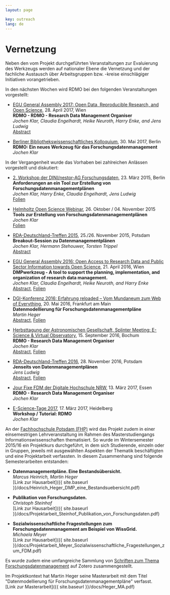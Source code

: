 ```yaml
---
layout: page

key: outreach
lang: de
---
```


Vernetzung
==========

Neben den vom Projekt durchgeführten Veranstaltungen zur Evaluierung des Werkzeugs werden auf nationaler Ebene die Vernetzung und der fachliche Austausch über Arbeitsgruppen bzw. -kreise einschlägiger Initiativen vorangetrieben.

In den nächsten Wochen wird RDMO bei den folgenden Veranstaltungen vorgestellt:

* [EGU General Assembly 2017: Open Data, Reproducible Research, and Open Science](http://meetingorganizer.copernicus.org/EGU2017/oral/23924), 28. April 2017, Wien  
**RDMO - RDMO - Research Data Management Organiser**  
*Jochen Klar, Claudia Engelhardt, Heike Neuroth, Harry Enke, and Jens Ludwig*  
[Abstract](http://meetingorganizer.copernicus.org/EGU2017/EGU2017-15760.pdf)

* [Berliner Bibliothekswissenschaftliches Kolloquium](https://www.ibi.hu-berlin.de/de/bbk/abstracts/ss17/klar), 30. Mai 2017, Berlin  
**RDMO: Ein neues Werkzeug für das Forschungsdatenmanagement**  
*Jochen Klar*  

In der Vergangenheit wurde das Vorhaben bei zahlreichen Anlässen vorgestellt und diskutiert:

* [2. Workshop der DINI/nestor-AG Forschungsdaten](http://www.forschungsdaten.org/index.php/DINI-nestor-WS2), 23. März 2015, Berlin  
**Anforderungen an ein Tool zur Erstellung von Forschungsdatenmanagementplänen**  
*Jochen Klar, Harry Enke, Claudia Engelhardt, Jens Ludwig*  
[Folien](http://www.forschungsdaten.org/images/2/27/07--klar--anforderungen-tool.pdf)

* [Helmholtz Open Science Webinar](http://os.helmholtz.de/de/bewusstsein-schaerfen/workshops/webinare-zu-forschungsdaten/), 26. Oktober / 04. November 2015  
**Tools zur Erstellung von Forschungsdatenmanagementplänen**  
*Jochen Klar*  
[Folien](http://os.helmholtz.de/fileadmin/user_upload/os.helmholtz.de/Workshops/helmholtz_datenwebinar30_klar.pdf)

* [RDA-Deutschland-Treffen 2015](http://os.helmholtz.de/de/bewusstsein-schaerfen/workshops/rda-de-15/), 25./26. November 2015, Potsdam  
**Breakout-Session zu Datenmanagementplänen**  
*Jochen Klar, Hermann Stehouwer, Torsten Trippel*  
[Abstract](http://os.helmholtz.de/de/bewusstsein-schaerfen/workshops/rda-de-15/sessionabstracts/#c2115)

* [EGU General Assembly 2016: Open Access to Research Data and Public Sector Information towards Open Science](http://www.egu2016.eu/), 21. April 2016, Wien  
**DMPwerkzeug - A tool to support the planning, implementation, and
organization of research data management.**  
*Jochen Klar, Claudia Engelhardt, Heike Neuroth, and Harry Enke*  
[Abstract](http://meetingorganizer.copernicus.org/EGU2016/EGU2016-16394.pdf), [Folien](http://presentations.copernicus.org/EGU2016-16394_presentation.pdf)

* [DGI-Konferenz 2016: Erfahrung reloaded – Vom Mundaneum zum Web of Everything](http://dgi-info.de/events/dgi-konferenz-erfahrung-reloaded-vom-mundaneum-zum-web-of-everything/), 20. Mai 2016, Frankfurt am Main  
**Datenmodellierung für Forschungsdatenmanagementpläne**  
*Martin Heger*  
[Abstract](http://dgi-info.de/wp-content/uploads/2015/11/Heger_DGI2016.pdf), [Folien](http://dgi-info.de/wp-content/uploads/2015/11/DGI-Pr%C3%A4sentation_Martin-Heger.pdf)

* [Herbsttagung der Astronomischen Gesellschaft, Splinter Meeting: E-Science & Virtual Observatory](https://escience.aip.de/ag2016/), 15. September 2016, Bochum  
**RDMO - Research Data Management Organiser**  
*Jochen Klar*  
[Abstract](https://www.ag2016.de/PDF/S5-63.pdf), [Folien](https://escience.aip.de/ag2016/klar_AG2016.pdf)

* [RDA-Deutschland-Treffen 2016](http://os.helmholtz.de/de/bewusstsein-schaerfen/workshops/rda-de-16/), 28. November 2016, Potsdam  
**Jenseits von Datenmanagementplänen**  
*Jens Ludwig*  
[Abstract](http://os.helmholtz.de/de/bewusstsein-schaerfen/workshops/rda-de-16/sessionabstracts/#c6993), [Folien](http://os.helmholtz.de/fileadmin/user_upload/os.helmholtz.de/Workshops/rda_de_16_ludwig.pdf)

* [Jour Fixe FDM der Digitale Hochschule NRW](https://www.dh-nrw.de/termine/aktuelle-termine/9-jour-fixe-fdm-13032017/), 13. März 2017, Essen  
**RDMO - Research Data Management Organiser**  
*Jochen Klar*  

* [E-Science-Tage 2017](https://e-science-tage.de/de/tagung), 17. März 2017, Heidelberg  
**Workshop / Tutorial: RDMO**  
*Jochen Klar*  

An der [Fachhochschule Potsdam (FHP)](http://www.fh-potsdam.de/) wird das Projekt zudem in einer einsemestrigen Lehrveranstaltung im Rahmen des Masterstudiengangs Informationswissenschaften thematisiert. So wurde im Wintersemester 2015/16 ein Projektkurs durchgeführt, in dem sich Studierende, einzeln oder in Gruppen, jeweils mit ausgewählten Aspekten der Thematik beschäftigten und eine Projektarbeit verfassten. In diesem Zusammenhang sind folgende Semesterarbeiten entstanden:

* **Datenmanagementpläne. Eine Bestandsübersicht.**  
*Marcus Heinrich, Martin Heger*  
[Link zur Hausarbeit]({{ site.baseurl }}/docs/Heinrich_Heger_DMP_eine_Bestandsuebersicht.pdf)

* **Publikation von Forschungsdaten.**  
*Christoph Steinhof*  
[Link zur Hausarbeit]({{ site.baseurl }}/docs/Projektarbeit_Steinhof_Publikation_von_Forschungsdaten.pdf)

* **Sozialwissenschaftliche Fragestellungen zum Forschungsdatenmanagement am Beispiel von WissGrid.**  
*Michaela Meyer*  
[Link zur Hausarbeit]({{ site.baseurl }}/docs/Projektarbeit_Meyer_Sozialwissenschaftliche_Fragestellungen_zum_FDM.pdf)

Es wurde zudem eine umfangreiche Sammlung von [Schriften zum Thema Forschungsdatenmanagement](https://www.zotero.org/groups/forschungsdaten/items) auf Zotero zusammengestellt.

Im Projektkontext hat Martin Heger seine Masterarbeit mit dem Titel "Datenmodellierung für Forschungsdatenmanagementpläne" verfasst.  
[Link zur Masterarbeit]({{ site.baseurl }}/docs/Heger_MA.pdf)
